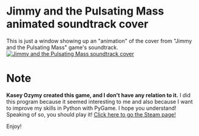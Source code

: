 # Jimmy and the Pulsating Mass animated soundtrack cover
This is just a window showing up an "animation" of the cover from "Jimmy and the Pulsating Mass" game's soundtrack.
[![Jimmy and the Pulsating Mass soundtrack cover](https://f4.bcbits.com/img/a2559611269_10.jpg)](https://kaseyozymy.bandcamp.com/album/jimmy-and-the-pulsating-mass-soundtrack)

# Note
**Kasey Ozymy created this game, and I don't have any relation to it.** I did this program because it seemed interesting to me and also because I want to improve my skills in Python with PyGame. I hope you understand! Speaking of so, you should play it! [Click here to go the Steam page!](https://store.steampowered.com/app/706560/Jimmy_and_the_Pulsating_Mass/)

Enjoy!
